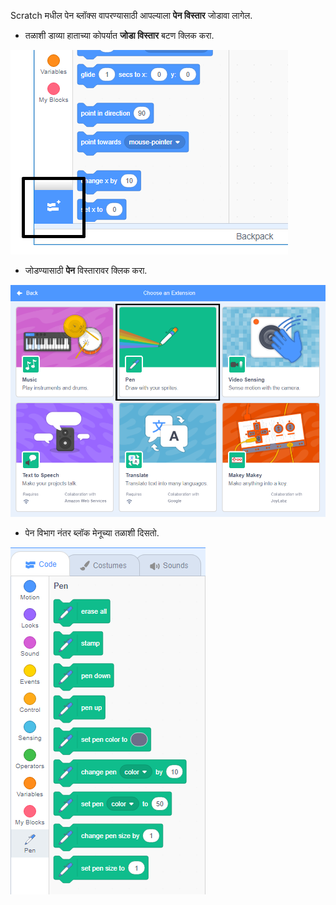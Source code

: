Scratch मधील पेन ब्लॉक्स वापरण्यासाठी आपल्याला **पेन विस्तार** जोडावा लागेल.

+ तळाशी डाव्या हाताच्या कोपर्यात **जोडा विस्तार** बटण क्लिक करा.

![हायलाइट केलेले विस्तार बटण जोडा](images/add-extension-annotated.png)

+ जोडण्यासाठी **पेन** विस्तारावर क्लिक करा.

![कलम विस्तार हायलाइट](images/click-pen-annotated.png)

+ पेन विभाग नंतर ब्लॉक मेनूच्या तळाशी दिसतो.

![पेन विस्तार ब्लॉक](images/pen-extension-blocks.png)
